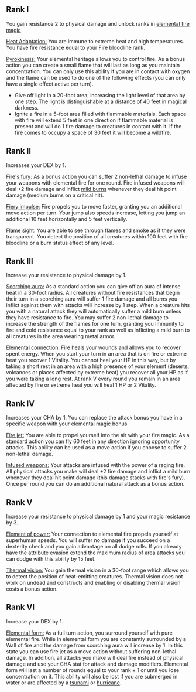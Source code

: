 

## Rank I 

You gain resistance 2 to physical damage and unlock ranks in [elemental fire magic](https://raldamain.com/en/rules/ranks/Elemental%20magic/fire%20magic.html)

<u>Heat Adaptation:</u> You are immune to extreme heat and high temperatures. You have fire resistance equal to your Fire bloodline rank.

<u>Pyrokinesis:</u> Your elemental heritage allows you to control fire. As a bonus action you can create a small flame that will last as long as you maintain concentration. You can only use this ability if you are in contact with oxygen and the flame can be used to do one of the following effects (you can only have a single effect active per turn).

- Give off light in a 20-foot area, increasing the light level of that area by one step. The light is distinguishable at a distance of 40 feet in magical darkness.
- Ignite a fire in a 5-foot area filled with flammable materials. Each space with fire will extend 5 feet in one direction if flammable material is present and will do 1 fire damage to creatures in contact with it. If the fire comes to occupy a space of 30 feet it will become a wildfire.

## Rank II

Increases your DEX by 1.

<u>Fire's fury:</u> As a bonus action you can suffer 2 non-lethal damage to infuse your weapons with elemental fire for one round. Fire infused weapons will deal +2 fire damage and inflict [mild burns](https://raldamain.com/en/rules/main%20rules/status%20effects.html#burned) whenever they deal hit point damage (medium burns on a critical hit). 

<u>Fiery impulse:</u> Fire propels you to move faster, granting you an additional move action per turn. Your jump also speeds increase, letting you jump an additional 10 feet horizontally and 5 feet vertically. 

<u>Flame sight:</u> You are able to see through flames and smoke as if they were transparent. You detect the position of all creatures within 100 feet with fire bloodline or a burn status effect of any level.

## Rank III 

Increase your resistance to physical damage by 1.

<u>Scorching aura:</u> As a standard action you can give off an aura of intense heat in a 30-foot radius. All creatures without fire resistances that begin their turn in a scorching aura will suffer 1 fire damage and all burns you inflict against them with attacks will increase by 1 step. When a creature hits you with a natural attack they will automatically suffer a mild burn unless they have resistance to fire. You may suffer 2 non-lethal damage to increase the strength of the flames for one turn, granting you Immunity to fire and cold resistance equal to your rank as well as inflicting a mild burn to all creatures in the area wearing metal armor.

<u>Elemental connection:</u> Fire heals your wounds and allows you to recover spent energy. When you start your turn in an area that is on fire or extreme heat you recover 1 Vitality. You cannot heal your HP in this way, but by taking a short rest in an area with a high presence of your element (deserts, volcanoes or places affected by extreme heat) you recover all your HP as if you were taking a long rest. At rank V every round you remain in an area affected by fire or extreme heat you will heal 1 HP or 2 Vitality.

## Rank IV

Increases your CHA by 1. You can replace the attack bonus you have in a specific weapon with your elemental magic bonus.

<u>Fire jet:</u> You are able to propel yourself into the air with your fire magic. As a standard action you can fly 60 feet in any direction ignoring opportunity attacks. This ability can be used as a move action if you choose to suffer 2 non-lethal damage.

<u>Infused weapons:</u> Your attacks are infused with the power of a raging fire. All physical attacks you make will deal +2 fire damage and inflict a mild burn whenever they deal hit point damage (this damage stacks with fire's fury). Once per round you can do an additional natural attack as a bonus action.

## Rank V

Increase your resistance to physical damage by 1 and your magic resistance by 3.

<u>Element of power:</u> Your connection to elemental fire propels yourself at superhuman speeds. You will suffer no damage if you succeed on a dexterity check and you gain advantage on all dodge rolls. If you already have the attribute evasion extend the maximum radius of area attacks you can dodge with this ability by 15 feet.

<u>Thermal vision:</u>  You gain thermal vision in a 30-foot range which allows you to detect the position of heat-emitting creatures. Thermal vision does not work on undead and constructs and enabling or disabling thermal vision costs a bonus action. 

## Rank VI 

Increase your DEX by 1.

<u>Elemental form:</u> As a full turn action, you surround yourself with pure elemental fire. While in elemental form you are constantly surrounded by a Wall of fire and the damage from scorching aura will increase by 1. In this state you can use fire jet as a move action without suffering non-lethal damage. In addition, all attacks you make will deal fire instead of physical damage and use your CHA stat for attack and damage modifiers. Elemental form will last a number of rounds equal to your rank + 1 or until you lose concentration on it. This ability will also be lost if you are submerged in water or are affected by a [tsunami](https://raldamain.com/en/rules/ranks/Elemental%20magic/water%20magic.html#rank-v) or [hurricane](https://raldamain.com/en/rules/ranks/Elemental%20magic/air%20magic.html#rank-v).